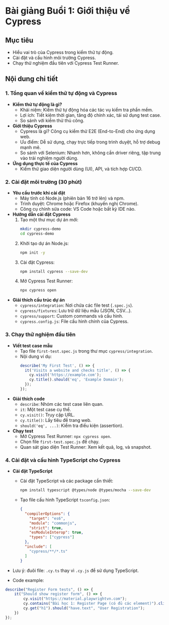 # Bài giảng Buổi 1: Giới thiệu về Cypress

## Mục tiêu
- Hiểu vai trò của Cypress trong kiểm thử tự động.
- Cài đặt và cấu hình môi trường Cypress.
- Chạy thử nghiệm đầu tiên với Cypress Test Runner.


## Nội dung chi tiết

### 1. Tổng quan về kiểm thử tự động và Cypress
- **Kiểm thử tự động là gì?**
  - Khái niệm: Kiểm thử tự động hóa các tác vụ kiểm tra phần mềm.
  - Lợi ích: Tiết kiệm thời gian, tăng độ chính xác, tái sử dụng test case.
  - So sánh với kiểm thử thủ công.
- **Giới thiệu Cypress**
  - Cypress là gì? Công cụ kiểm thử E2E (End-to-End) cho ứng dụng web.
  - Ưu điểm: Dễ sử dụng, chạy trực tiếp trong trình duyệt, hỗ trợ debug mạnh mẽ.
  - So sánh với Selenium: Nhanh hơn, không cần driver riêng, tập trung vào trải nghiệm người dùng.
- **Ứng dụng thực tế của Cypress**
  - Kiểm thử giao diện người dùng (UI), API, và tích hợp CI/CD.

### 2. Cài đặt môi trường (30 phút)
- **Yêu cầu trước khi cài đặt**
  - Máy tính có Node.js (phiên bản 16 trở lên) và npm.
  - Trình duyệt: Chrome hoặc Firefox (khuyến nghị Chrome).
  - Công cụ chỉnh sửa code: VS Code hoặc bất kỳ IDE nào.
- **Hướng dẫn cài đặt Cypress**
  1. Tạo một thư mục dự án mới:
     ```bash
     mkdir cypress-demo
     cd cypress-demo
     ```
  2. Khởi tạo dự án Node.js:
     ```bash
     npm init -y
     ```
  3. Cài đặt Cypress:
     ```bash
     npm install cypress --save-dev
     ```
  4. Mở Cypress Test Runner:
     ```bash
     npx cypress open
     ```
- **Giải thích cấu trúc dự án**
  - `cypress/integration`: Nơi chứa các file test (`.spec.js`).
  - `cypress/fixtures`: Lưu trữ dữ liệu mẫu (JSON, CSV...).
  - `cypress/support`: Custom commands và cấu hình.
  - `cypress.config.js`: File cấu hình chính của Cypress.

### 3. Chạy thử nghiệm đầu tiên
- **Viết test case mẫu**
  - Tạo file `first-test.spec.js` trong thư mục `cypress/integration`.
  - Nội dung ví dụ:
    ```javascript
    describe('My First Test', () => {
      it('Visits a website and checks title', () => {
        cy.visit('https://example.com');
        cy.title().should('eq', 'Example Domain');
      });
    });
    ```
- **Giải thích code**
  - `describe`: Nhóm các test case liên quan.
  - `it`: Một test case cụ thể.
  - `cy.visit()`: Truy cập URL.
  - `cy.title()`: Lấy tiêu đề trang web.
  - `should('eq', ...)`: Kiểm tra điều kiện (assertion).
- **Chạy test**
  - Mở Cypress Test Runner: `npx cypress open`.
  - Chọn file `first-test.spec.js` để chạy.
  - Quan sát giao diện Test Runner: Xem kết quả, log, và snapshot.

### 4. Cài đặt và cấu hình TypeScript cho Cypress
- **Cài đặt TypeScript**
  - Cài đặt TypeScript và các package cần thiết:
    ```bash
    npm install typescript @types/node @types/mocha --save-dev
    ```
  - Tạo file cấu hình TypeScript `tsconfig.json`:
    ```json
    {
      "compilerOptions": {
        "target": "es6",
        "module": "commonjs",
        "strict": true,
        "esModuleInterop": true,
        "types": ["cypress"]
      },
      "include": [
        "cypress/**/*.ts"
      ]
    }
    ```

- Lưu ý: đuôi file: `.cy.ts` thay vì `.cy.js` để sử dụng TypeScript.
- Code example:
```typescript
describe("Register Form tests", () => {
    it("Should show register form", () => {
        cy.visit("https://material.playwrightvn.com");
        cy.contains("Bài học 1: Register Page (có đủ các element)").click();
        cy.get("h1").should("have.text", "User Registration");
    })
});
```